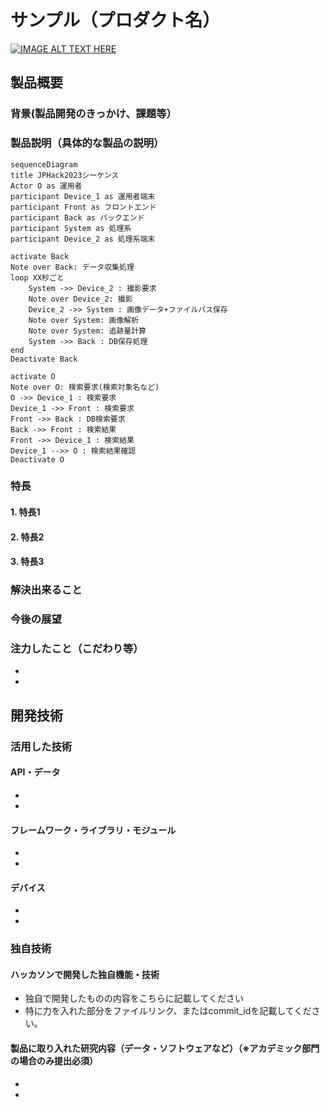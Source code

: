 # サンプル（プロダクト名）

[![IMAGE ALT TEXT HERE](https://jphacks.com/wp-content/uploads/2023/07/JPHACKS2023_ogp.png)](https://www.youtube.com/watch?v=yYRQEdfGjEg)

## 製品概要
### 背景(製品開発のきっかけ、課題等）
### 製品説明（具体的な製品の説明）
```mermaid
sequenceDiagram
title JPHack2023シーケンス
Actor O as 運用者
participant Device_1 as 運用者端末
participant Front as フロントエンド
participant Back as バックエンド
participant System as 処理系
participant Device_2 as 処理系端末

activate Back
Note over Back: データ収集処理
loop XX秒ごと
    System ->> Device_2 : 撮影要求
    Note over Device_2: 撮影
    Device_2 ->> System : 画像データ+ファイルパス保存
    Note over System: 画像解析
    Note over System: 追跡量計算
    System ->> Back : DB保存処理
end
Deactivate Back

activate O
Note over O: 検索要求(検索対象名など)
O ->> Device_1 : 検索要求
Device_1 ->> Front : 検索要求
Front ->> Back : DB検索要求
Back ->> Front : 検索結果
Front ->> Device_1 : 検索結果
Device_1 -->> O : 検索結果確認
Deactivate O

```

### 特長
#### 1. 特長1
#### 2. 特長2
#### 3. 特長3

### 解決出来ること
### 今後の展望
### 注力したこと（こだわり等）
* 
* 

## 開発技術
### 活用した技術
#### API・データ
* 
* 

#### フレームワーク・ライブラリ・モジュール
* 
* 

#### デバイス
* 
* 

### 独自技術
#### ハッカソンで開発した独自機能・技術
* 独自で開発したものの内容をこちらに記載してください
* 特に力を入れた部分をファイルリンク、またはcommit_idを記載してください。

#### 製品に取り入れた研究内容（データ・ソフトウェアなど）（※アカデミック部門の場合のみ提出必須）
* 
* 
